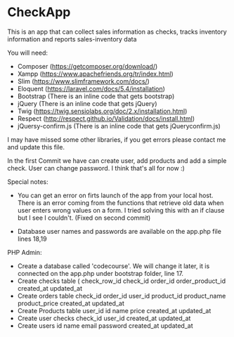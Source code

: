 # CheckApp
This is an app that can collect sales information as checks, tracks inventory information and reports sales-inventory data

You will need:
- Composer (https://getcomposer.org/download/)
- Xampp (https://www.apachefriends.org/tr/index.html)
- Slim (https://www.slimframework.com/docs/)
- Eloquent (https://laravel.com/docs/5.4/installation)
- Bootstrap (There is an inline code that gets bootstrap)
- jQuery (There is an inline code that gets jQuery)
- Twig (https://twig.sensiolabs.org/doc/2.x/installation.html)
- Respect (http://respect.github.io/Validation/docs/install.html)
- jQuersy-confirm.js (There is an inline code that gets jQueryconfirm.js)

I may have missed some other libraries, if you get errors please contact me and update this file. 

In the first Commit we have can create user, add products and add a simple check. User can change password. I think that's all for now :)

Special notes:
- You can get an error on firts launch of the app from your local host. There is an error coming from the functions that retrieve old data when user enters wrong values on a form. I tried solving this with an if clause but I see I couldn't. (Fixed on second commit)

- Database user names and passwords are available on the app.php file lines 18,19

PHP Admin:
- Create a database called 'codecourse'. We will change it later, it is connected on the app.php under bootstrap folder, line 17.
- Create checks table (
    check_row_id
    check_id
    order_id
    order_product_id
    created_at
    updated_at
- Create orders table
    check_id
    order_id
    user_id
    product_id
    product_name
    product_price
    created_at
    updated_at
- Create Products table
    user_id
    id
    name
    price
    created_at
    updated_at
 - Create user checks
    check_id
    user_id
    created_at
    updated_at
 - Create users
    id
    name
    email
    password
    created_at
    updated_at
    
    

